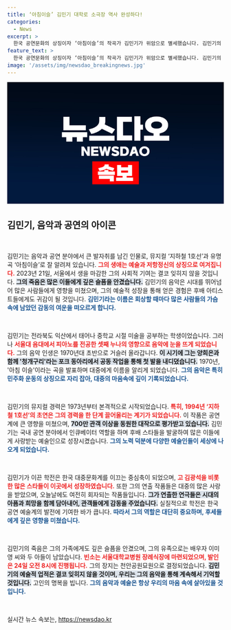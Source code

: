 ```yaml
---
title: ‘아침이슬’ 김민기 대학로 소극장 역사 완성하다!
categories:
  - News
excerpt: >
  한국 공연문화의 상징이자 ‘아침이슬’의 작곡가 김민기가 위암으로 별세했습니다. 김민기의 음악과 학전은 수많은 예술인들의 등용문이었으며, 대학로의 역사 속에서 소중한 발자취를 남겼습니다.
feature_text: >
  한국 공연문화의 상징이자 ‘아침이슬’의 작곡가 김민기가 위암으로 별세했습니다. 김민기의 음악과 학전은 수많은 예술인들의 등용문이었으며, 대학로의 역사 속에서 소중한 발자취를 남겼습니다.
image: '/assets/img/newsdao_breakingnews.jpg'
---
```


<p><img src="/assets/img/newsdao_breakingnews.jpg" alt="bookingtag 속보" /></p>

<h2 data-ke-size="size26">김민기, 음악과 공연의 아이콘</h2>

<p data-ke-size="size16">&nbsp;</p>

<p>김민기는 음악과 공연 분야에서 큰 발자취를 남긴 인물로, 뮤지컬 ‘지하철 1호선’과 유명 곡 ‘아침이슬’로 잘 알려져 있습니다. <b><span style="color: #ee2323;">그의 생애는 예술과 저항정신의 상징으로 여겨집니다.</span></b> 2023년 21일, 서울에서 생을 마감한 그의 사회적 기여는 결코 잊히지 않을 것입니다. <b><span style="background-color: #21538527;">그의 죽음은 많은 이들에게 깊은 슬픔을 안겼습니다.</span></b> 김민기의 음악은 시대를 뛰어넘어 많은 사람들에게 영향을 미쳤으며, 그의 예술적 성장을 통해 얻은 경험은 후배 아티스트들에게도 귀감이 될 것입니다. <b><span style="color: #1a5490;">김민기라는 이름은 회상할 때마다 많은 사람들의 가슴 속에 남았던 감동의 여운을 떠오르게 합니다.</span></b></p>

<p data-ke-size="size16">&nbsp;</p>

<p>김민기는 전라북도 익산에서 태어나 중학교 시절 미술을 공부하는 학생이었습니다. 그러나 <b><span style="color: #ee2323;">서울대 음대에서 피아노를 전공한 셋째 누나의 영향으로 음악에 눈을 뜨게 되었습니다.</span></b> 그의 음악 인생은 1970년대 초반으로 거슬러 올라갑니다. <b><span style="background-color: #21538527;">이 시기에 그는 양희은과 함께 '청개구리'라는 포크 동아리에서 공동 작업을 통해 첫 발을 내디뎠습니다.</span></b> 1970년, '아침 이슬'이라는 곡을 발표하며 대중에게 이름을 알리게 되었습니다. <b><span style="color: #1a5490;">그의 음악은 특히 민주화 운동의 상징으로 자리 잡아, 대중의 마음속에 깊이 기록되었습니다.</span></b></p>

<p data-ke-size="size16">&nbsp;</p>

<p>김민기의 뮤지컬 경력은 1973년부터 본격적으로 시작되었습니다. <b><span style="color: #ee2323;">특히, 1994년 ‘지하철 1호선’의 초연은 그의 경력을 한 단계 끌어올리는 계기가 되었습니다.</span></b> 이 작품은 공연계에 큰 영향을 미쳤으며, <b><span style="background-color: #21538527;">700만 관객 이상을 동원한 대작으로 평가받고 있습니다.</span></b> 김민기는 국내 공연 분야에서 인큐베이터 역할을 하며 후배 스타들을 발굴하여 많은 이들에게 사랑받는 예술인으로 성장시켰습니다. <b><span style="color: #1a5490;">그의 노력 덕분에 다양한 예술인들이 세상에 나오게 되었습니다.</span></b></p>

<p data-ke-size="size16">&nbsp;</p>

<p>김민기가 이끈 학전은 한국 대중문화계를 이끄는 중심축이 되었으며, <b><span style="color: #ee2323;">고 김광석을 비롯한 많은 스타들이 이곳에서 성장하였습니다.</span></b> 또한 그의 연출 작품들은 대중의 많은 사랑을 받았으며, 오늘날에도 여전히 회자되는 작품들입니다. <b><span style="background-color: #21538527;">그가 연출한 연극들은 시대의 아픔과 희망을 함께 담아내어, 관객들에게 감동을 주었습니다.</span></b> 실질적으로 학전은 한국 공연 예술계의 발전에 기여한 바가 큽니다. <b><span style="color: #1a5490;">따라서 그의 역할은 대단히 중요하며, 후세들에게 깊은 영향을 미쳤습니다.</span></b></p>

<p data-ke-size="size16">&nbsp;</p>

<p>김민기의 죽음은 그의 가족에게도 깊은 슬픔을 안겼으며, 그의 유족으로는 배우자 이미영 씨와 두 아들이 남았습니다. <b><span style="color: #ee2323;">빈소는 서울대학교병원 장례식장에 마련되었으며, 발인은 24일 오전 8시에 진행됩니다.</span></b> 그의 장지는 천안공원묘원으로 결정되었습니다. <b><span style="background-color: #21538527;">김민기의 예술적 업적은 결코 잊히지 않을 것이며, 우리는 그의 음악을 통해 계속해서 기억할 것입니다.</span></b> 고인의 명복을 빕니다. <b><span style="color: #1a5490;">그의 음악과 예술은 항상 우리의 마음 속에 살아있을 것입니다.</span></b></p>

<p data-ke-size="size16">&nbsp;</p>
실시간 뉴스 속보는, <a href="https://newsdao.kr" rel="dofollow">https://newsdao.kr</a>


